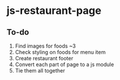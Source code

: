 # js-restaurant-page

## To-do

1. Find images for foods ~3
1. Check styling on foods for menu item
1. Create restaurant footer
1. Convert each part of page to a js module
1. Tie them all together

